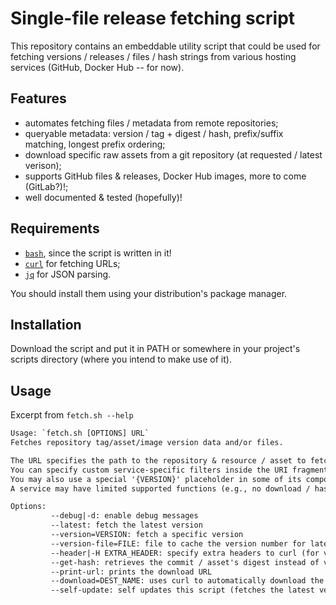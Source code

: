 # Single-file release fetching script

This repository contains an embeddable utility script that could be used for
fetching versions / releases / files / hash strings from various hosting
services (GitHub, Docker Hub -- for now).

## Features

- automates fetching files / metadata from remote repositories;
- queryable metadata: version / tag + digest / hash, prefix/suffix matching, longest prefix ordering;
- download specific raw assets from a git repository (at requested / latest verison);
- supports GitHub files & releases, Docker Hub images, more to come (GitLab?)!;
- well documented & tested (hopefully)!

## Requirements

- [`bash`](https://www.gnu.org/software/bash/), since the script is written in it!
- [`curl`](https://curl.se/) for fetching URLs;
- [`jq`](https://jqlang.github.io/jq) for JSON parsing.

You should install them using your distribution's package manager.

## Installation

Download the script and put it in PATH or somewhere in your project's scripts directory (where you
intend to make use of it).

## Usage

Excerpt from `fetch.sh --help`

```txt
Usage: `fetch.sh [OPTIONS] URL`
Fetches repository tag/asset/image version data and/or files.

The URL specifies the path to the repository & resource / asset to fetch.
You can specify custom service-specific filters inside the URI fragment (e.g., '#prefix=v2.')
You may also use a special '{VERSION}' placeholder in some of its components.
A service may have limited supported functions (e.g., no download / hash).

Options:
         --debug|-d: enable debug messages
         --latest: fetch the latest version
         --version=VERSION: fetch a specific version
         --version-file=FILE: file to cache the version number for later use
         --header|-H EXTRA_HEADER: specify extra headers to curl (for version fetching & download)
         --get-hash: retrieves the commit / asset's digest instead of version number
         --print-url: prints the download URL
         --download=DEST_NAME: uses curl to automatically download the asset to DEST_NAME
         --self-update: self updates this script (fetches the latest version and replaces self with it)
```

